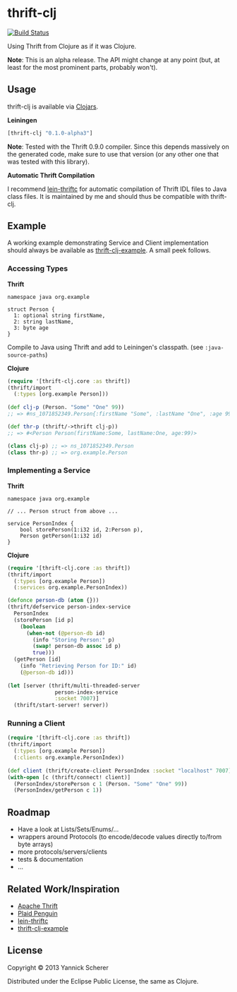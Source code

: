 # thrift-clj

[![Build Status](https://travis-ci.org/xsc/thrift-clj.png?branch=master)](https://travis-ci.org/xsc/thrift-clj)

Using Thrift from Clojure as if it was Clojure.

__Note__: This is an alpha release. The API might change at any point (but, at least for the most prominent parts, 
probably won't).

## Usage

thrift-clj is available via [Clojars](http://clojars.org/thrift-clj).

__Leiningen__

```clojure
[thrift-clj "0.1.0-alpha3"]
```

__Note__: Tested with the Thrift 0.9.0 compiler. Since this depends massively on the generated code, make sure to use
that version (or any other one that was tested with this library).

__Automatic Thrift Compilation__

I recommend [lein-thriftc](https://github.com/xsc/lein-thriftc) for automatic compilation of Thrift IDL files to Java
class files. It is maintained by me and should thus be compatible with thrift-clj.

## Example

A working example demonstrating Service and Client implementation should always be available as 
[thrift-clj-example](https://github.com/xsc/thrift-clj-example). A small peek follows.

### Accessing Types

__Thrift__

```thrift
namespace java org.example

struct Person {
  1: optional string firstName,
  2: string lastName,
  3: byte age
}
```

Compile to Java using Thrift and add to Leiningen's classpath. (see `:java-source-paths`)

__Clojure__

```clojure
(require '[thrift-clj.core :as thrift])
(thrift/import 
  (:types [org.example Person]))
  
(def clj-p (Person. "Some" "One" 99)) 
;; => #ns_1071852349.Person{:firstName "Some", :lastName "One", :age 99}

(def thr-p (thrift/->thrift clj-p))   
;; => #<Person Person(firstName:Some, lastName:One, age:99)>

(class clj-p) ;; => ns_1071852349.Person
(class thr-p) ;; => org.example.Person
```

### Implementing a Service

__Thrift__

```thrift
namespace java org.example

// ... Person struct from above ...

service PersonIndex {
    bool storePerson(1:i32 id, 2:Person p),
    Person getPerson(1:i32 id)
}
```

__Clojure__

```clojure
(require '[thrift-clj.core :as thrift])
(thrift/import 
  (:types [org.example Person])
  (:services org.example.PersonIndex))

(defonce person-db (atom {}))
(thrift/defservice person-index-service
  PersonIndex
  (storePerson [id p]
    (boolean
      (when-not (@person-db id)
        (info "Storing Person:" p)
        (swap! person-db assoc id p)
        true)))
  (getPerson [id]
    (info "Retrieving Person for ID:" id)
    (@person-db id))) 
    
(let [server (thrift/multi-threaded-server 
               person-index-service
               :socket 7007)]
  (thrift/start-server! server))
```

### Running a Client

```clojure
(require '[thrift-clj.core :as thrift])
(thrift/import 
  (:types [org.example Person])
  (:clients org.example.PersonIndex))
  
(def client (thrift/create-client PersonIndex :socket "localhost" 7007))
(with-open [c (thrift/connect! client)]
  (PersonIndex/storePerson c 1 (Person. "Some" "One" 99))
  (PersonIndex/getPerson c 1))
```

## Roadmap

- Have a look at Lists/Sets/Enums/...
- wrappers around Protocols (to encode/decode values directly to/from byte arrays)
- more protocols/servers/clients
- tests & documentation
- ...

## Related Work/Inspiration

- [Apache Thrift](https://github.com/apache/thrift)
- [Plaid Penguin](https://github.com/ithayer/plaid-penguin)
- [lein-thriftc](https://github.com/xsc/lein-thriftc)
- [thrift-clj-example](https://github.com/xsc/thrift-clj-example)

## License

Copyright &copy; 2013 Yannick Scherer

Distributed under the Eclipse Public License, the same as Clojure.
